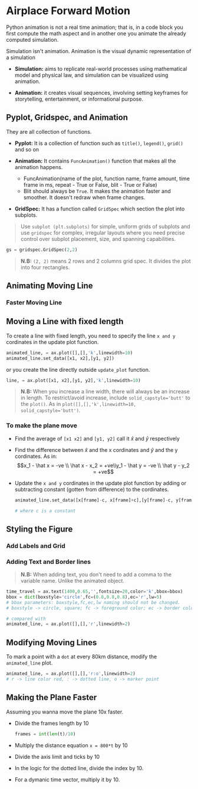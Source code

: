 # Airplace Forward Motion

Python animation is not a real time animation; that is, in a code block you first compute the math aspect and in another one you animate the already computed simulation.

Simulation isn't animation. Animation is the visual dynamic representation of a simulation

- **Simulation:** aims to replicate real-world processes using mathematical model and physical law, and simulation can be visualized using animation.

- **Animation:** it creates visual sequences, involving setting keyframes for storytelling, entertainment, or informational purpose.

## Pyplot, Gridspec, and Animation

They are all collection of functions.

- **Pyplot:** It is a collection of function such as `title()`, `legend()`, `grid()` and so on

- **Animation:** It contains `FuncAnimation()` function that makes all the animation happens.
  - FuncAnimation(name of the plot, function name, frame amount, time frame in ms, repeat - True or False, blit - True or False)
  - Blit should always be `True`. It makes the animation faster and smoother. It doesn't redraw when frame changes.

- **GridSpec:** It has a function called `GridSpec` which section the plot into subplots.

> Use `subplot (plt.subplots)` for simple, uniform grids of subplots and use `gridspec` for complex, irregular layouts where you need precise control over subplot placement, size, and spanning capabilities.

```py
gs = gridspec.GridSpec(2,2)
```

> **N.B:** `(2, 2)` means 2 rows and 2 columns grid spec. It divides the plot into four rectangles.

## Animating Moving Line

### Faster Moving Line

## Moving a Line with fixed length

To create a line with fixed length, you need to specify the line `x and y` cordinates in the update plot function.

```py
animated_line, = ax.plot([],[],'k',linewidth=10)
animated_line.set_data([x1, x2],[y1, y2])
```

or you create the line directly outside `update_plot` function.

```py
line, = ax.plot([x1, x2],[y1, y2],'k',linewidth=10)
```

> **N.B:** When you increase a line width, there will always be an increase in length. To restrict/avoid increase, include `solid_capstyle='butt'` to the `plot()`. As in `plot([],[],'k',linewidth=10, solid_capstyle='butt')`.

### To make the plane move

- Find the average of `[x1 x2]` and `[y1, y2]` call it $\hat x$ and $\hat y$ respectively
- Find the difference between $\hat x$ and the x cordinates and $\hat y$ and the y cordinates. As in: $$x_1 - \hat x = -ve \\ \hat x - x_2 = +ve\\y_1 - \hat y = -ve \\ \hat y - y_2 = +ve$$
- Update the `x and y` cordinates in the update plot function by adding or subtracting constant (gotten from difference) to the cordinates.

    ```py
    animated_line.set_data([x[frame]-c, x[frame]+c],[y[frame]-c, y[frame]+c])

    # where c is a constant
    ```

## Styling the Figure

### Add Labels and Grid

### Adding Text and Border lines

> **N.B:** When adding text, you don't need to add a comma to the variable name. Unlike the animated object.

```py
time_travel = ax.text(1400,0.65,'',fontsize=20,color='k',bbox=bbox)
bbox = dict(boxstyle='circle',fc=(0.8,0.8,0.8),ec='r',lw=5)
# bbox parameters: boxstyle,fc,ec,lw naming should not be changed.
# boxstyle -> circle, square; fc -> foreground color; ec -> border color; lw -> linewidth

# compared with
animated_line, = ax.plot([],[],'r',linewidth=2)
```

## Modifying Moving Lines

To mark a point with a `dot` at every 80km distance, modify the `animated_line` plot.

```py
animated_line, = ax.plot([],[],'r:o',linewidth=2)
# r -> line color red, : -> dotted line, o -> marker point
```

## Making the Plane Faster

Assuming you wanna move the plane 10x faster.

- Divide the frames length by 10

  ```py
  frames = int(len(t)/10)
  ```

- Multiply the distance equation `x = 800*t` by 10
- Divide the axis limit and ticks by 10
- In the logic for the dotted line, divide the index by 10.
- For a dymanic time vector, multiply it by 10.